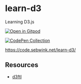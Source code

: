 # learn-d3
Learning D3.js

[![Open in Gitpod](https://gitpod.io/button/open-in-gitpod.svg)](https://gitpod.io/#https://github.com/sebwink/learn-d3)

[![CodePen Collection](https://img.shields.io/badge/Codepen-000000?style=for-the-badge&logo=codepen&logoColor=white)](https://codepen.io/collection/jbzOEw)

https://code.sebwink.net/learn-d3/

## Resources

* [d3ftI](https://www.oreilly.com/library/view/d3-for-the/9781492046783/)
